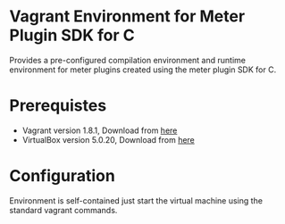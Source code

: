 # Vagrant Environment for Meter Plugin SDK for C

Provides a pre-configured compilation environment and runtime environment for
meter plugins created using the meter plugin SDK for C.

# Prerequistes

- Vagrant version 1.8.1, Download from [here]()
- VirtualBox version 5.0.20, Download from [here]()

# Configuration

Environment is self-contained just start the virtual machine
using the standard vagrant commands.
